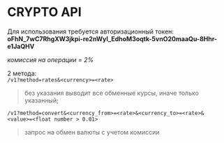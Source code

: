 # CRYPTO API

Для использования требуется авторизационный токен:  
**oFhN_7wC7RhgXW3jkpi-re2nWyI_EdhoM3oqtk-5vnO20maaQu-8Hhr-e1JaQHV**  

*комиссия на операции = 2%*  

2 метода:  
    `/v1?method=rates&<currency>=<rate>`  
> без указания <currency> выводит все обменные курсы, иначе только указанный;   

`/v1?method=convert&<currency_from>=<rate>&<currency_to>=<rate>&<value>=<float number > 0.01>` 
> запрос на обмен валюты c учетом комиссии
